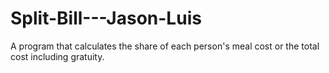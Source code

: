 # Split-Bill---Jason-Luis
A program that calculates the share of each person's meal cost or the total cost including gratuity.
